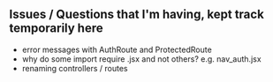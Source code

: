 ## Issues / Questions that I'm having, kept track temporarily here

- error messages with AuthRoute and ProtectedRoute
- why do some import require .jsx and not others? e.g. nav_auth.jsx
- renaming controllers / routes
